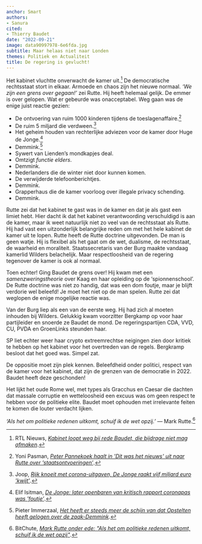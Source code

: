 ```yaml
---
anchor: Smart
authors:
- Sanura
cited:
- Thierry Baudet
date: "2022-09-21"
image: data90997978-6e6fda.jpg
subtitle: Maar helaas niet naar Londen
themes: Politiek en Actualiteit
title: De regering is gevlucht!
---
```

Het kabinet vluchtte onverwacht de kamer uit.[^1] De democratische rechtsstaat stort in elkaar. Armoede en chaos zijn het nieuwe normaal. *‘We zijn een grens over gegaan!’* zei Rutte. Hij heeft helemaal gelijk. De emmer is over gelopen. Wat er gebeurde was onacceptabel. Weg gaan was de enige juist reactie gezien:

* De ontvoering van ruim 1000 kinderen tijdens de toeslagenaffaire.[^2]
* De ruim 5 miljard die verdween.[^3]
* Het geheim houden van rechterlijke adviezen voor de kamer door Huge de Jonge.[^4]
* Demmink.[^5]
* Sywert van Lienden’s mondkapjes deal.
* Omtzigt *functie elders*.
* Demmink.
* Nederlanders die de winter niet door kunnen komen.
* De verwijderde telefoonberichtjes.
* Demmink.
* Grapperhaus die de kamer voorloog over illegale privacy schending.
* Demmink.

Rutte zei dat het kabinet te gast was in de kamer en dat je als gast een limiet hebt. Hier dacht ik dat het kabinet verantwoording verschuldigd is aan de kamer, maar ik weet natuurlijk niet zo veel van de rechtsstaat als Rutte. Hij had vast een uitzonderlijk belangrijke reden om met het hele kabinet de kamer uit te lopen. Rutte heeft de Rutte doctrine uitgevonden. De man is geen watje. Hij is flexibel als het gaat om de wet, dualisme, de rechtsstaat, de waarheid en moraliteit. 
Staatssecretaris van der Burg maakte vandaag kamerlid Wilders belachelijk. Maar respectloosheid van de regering tegenover de kamer is ook al normaal.

Toen echter! Ging Baudet de grens over! Hij kwam met een *samenzweringstheorie* over Kaag en haar opleiding op de ‘spionnenschool’. De Rutte doctrine was niet zo handig, dat was een dom foutje, maar je blijft verdorie wel beleefd! Je moet het niet op de man spelen. Rutte zei dat weglopen de enige mogelijke reactie was.

Van der Burg liep als een van de eerste weg. Hij had zich al moeten inhouden bij Wilders. Gelukkig kwam voorzitter Bergkamp op voor haar partijleider en snoerde ze Baudet de mond. De regeringspartijen CDA, VVD, CU, PVDA en GroenLinks steunden haar.

SP liet echter weer haar crypto extreemrechtse neigingen zien door kritiek te hebben op het kabinet voor het overtreden van de regels. Bergkramp besloot dat het goed was. Simpel zat. 

De oppositie moet zijn plek kennen. Beleefdheid onder politici, respect van de kamer voor het kabinet, dat zijn de grenzen van de democratie in 2022. Baudet heeft deze geschonden!

Het lijkt het oude Rome wel, met types als Gracchus en Caesar die dachten dat massale corruptie en wetteloosheid een excuus was om geen respect te hebben voor de politieke elite. Baudet moet ophouden met irrelevante feiten te komen die louter verdacht lijken.

*‘Als het om politieke redenen uitkomt, schuif ik de wet opzij.’*
— Mark Rutte.[^6]

[^1]: RTL Nieuws, *[Kabinet loopt weg bij rede Baudet, die bijdrage niet mag afmaken](https://www.rtlnieuws.nl/nieuws/nederland/artikel/5334770/kaag-baudet-tweede-kamer-spionage-algemene-politieke-beschouwingen)*.
[^2]: Yoni Pasman, *[Peter Pannekoek haalt in 'Dit was het nieuws' uit naar Rutte over ‘staatsontvoeringen’](https://www.linda.nl/nieuws/media/peter-pannekoek-haalt-in-dit-was-het-nieuws-uit-naar-rutte-over-staatsontvoeringen/)*.
[^3]: Joop, *[Rijk knoeit met corona-uitgaven, De Jonge raakt vijf miljard euro 'kwijt'](https://www.bnnvara.nl/joop/artikelen/rijk-knoeit-met-corona-uitgaven-de-jonge-raakt-vijf-miljard-euro-kwijt)*.
[^4]: Elif Isitman, *[De Jonge: later openbaren van kritisch rapport coronapas was ’foutje’](https://www.telegraaf.nl/nieuws/972636058/de-jonge-later-openbaren-van-kritisch-rapport-coronapas-was-foutje)*.
[^5]: Pieter Immerzaal, *[Het heeft er steeds meer de schijn van dat Opstelten heeft gelogen over de zaak-Demmink](https://www.welingelichtekringen.nl/politiek/301285/het-heeft-er-steeds-meer-de-schijn-van-dat-opstelten-heeft-gelogen-over-de-zaak-demmink.html)*.
[^6]: BitChute, *[Mark Rutte onder ede: "Als het om politieke redenen uitkomt, schuif ik de wet opzij"](https://www.bitchute.com/video/8glJ8MXUdbvv/)*.
